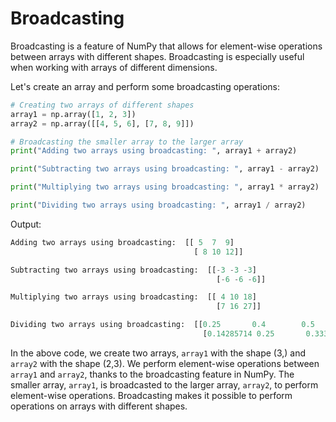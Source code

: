 # Broadcasting

Broadcasting is a feature of NumPy that allows for element-wise operations between arrays with different shapes. Broadcasting is especially useful when working with arrays of different dimensions.

Let's create an array and perform some broadcasting operations:

```python
# Creating two arrays of different shapes
array1 = np.array([1, 2, 3])
array2 = np.array([[4, 5, 6], [7, 8, 9]])

# Broadcasting the smaller array to the larger array
print("Adding two arrays using broadcasting: ", array1 + array2)

print("Subtracting two arrays using broadcasting: ", array1 - array2)

print("Multiplying two arrays using broadcasting: ", array1 * array2)

print("Dividing two arrays using broadcasting: ", array1 / array2)
```

Output:

```python
Adding two arrays using broadcasting:  [[ 5  7  9]
                                         [ 8 10 12]]

Subtracting two arrays using broadcasting:  [[-3 -3 -3]
                                              [-6 -6 -6]]

Multiplying two arrays using broadcasting:  [[ 4 10 18]
                                              [7 16 27]]

Dividing two arrays using broadcasting:  [[0.25       0.4        0.5       ]
                                           [0.14285714 0.25       0.33333333]]
```

In the above code, we create two arrays, `array1` with the shape (3,) and `array2` with the shape (2,3). We perform element-wise operations between `array1` and `array2`, thanks to the broadcasting feature in NumPy. The smaller array, `array1`, is broadcasted to the larger array, `array2`, to perform element-wise operations. Broadcasting makes it possible to perform operations on arrays with different shapes.
